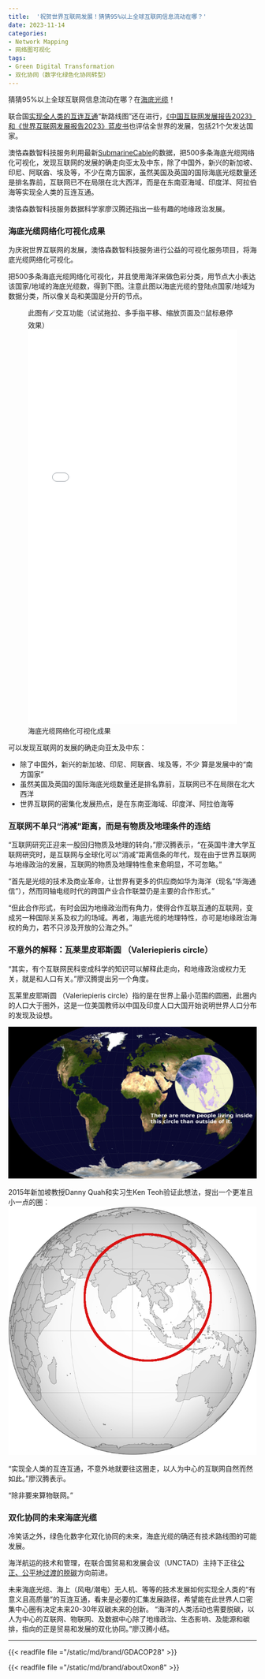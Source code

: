 ```yaml
---
title:  '祝贺世界互联网发展！猜猜95%以上全球互联网信息流动在哪？'
date: 2023-11-14
categories:
- Network Mapping
- 网络图可视化
tags:
- Green Digital Transformation
- 双化协同（数字化绿色化协同转型）
---
```


猜猜95%以上全球互联网信息流动在哪？在[海底光缆](https://www.thepaper.cn/newsDetail_forward_23582699)！

联合国[实现全人类的互连互通](https://news.un.org/zh/story/2020/09/1066822)“新路线图”还在进行，[《中国互联网发展报告2023》和《世界互联网发展报告2023》蓝皮书](http://www.cac.gov.cn/2023-11/08/c_1701102645017335.htm)也评估全世界的发展，包括21个欠发达国家。

澳恪森数智科技服务利用最新[SubmarineCable](https://www.submarinecablemap.com/)的数据，把500多条海底光缆网络化可视化，发现互联网的发展的确走向亚太及中东，除了中国外，新兴的新加坡、印尼、阿联酋、埃及等，不少在南方国家，虽然美国及英国的国际海底光缆数量还是排名靠前，互联网已不在局限在北大西洋，而是在东南亚海域、印度洋、阿拉伯海等实现全人类的互连互通。

澳恪森数智科技服务数据科学家廖汉腾还指出一些有趣的地缘政治发展。

<!--more-->

### 海底光缆网络化可视化成果

为庆祝世界互联网的发展，澳恪森数智科技服务进行公益的可视化服务项目，将海底光缆网络化可视化。

把500多条海底光缆网络化可视化，并且使用海洋来做色彩分类，用节点大小表达该国家/地域的海底光缆数，得到下图。注意此图以海底光缆的登陆点国家/地域为数据分类，所以像关岛和美国是分开的节点。
<figure>

<div class="alert alert-success d-flex align-items-center" role="alert">
  <div class="text-success">
此图有🪄交互功能（试试拖拉、多手指平移、缩放页面及🖱️鼠标悬停效果）
  </div>
</div>
<iframe src="./Global_Submarine_Cable_Network-10-3.html" height="800px" width="100%" style="border:none;"></iframe>
<figcaption markdown="1" >
海底光缆网络化可视化成果
</figcaption>
</figure>


可以发现互联网的发展的确走向亚太及中东：

* 除了中国外，新兴的新加坡、印尼、阿联酋、埃及等，不少 算是发展中的“南方国家”
* 虽然美国及英国的国际海底光缆数量还是排名靠前，互联网已不在局限在北大西洋
* 世界互联网的密集化发展热点，是在东南亚海域、印度洋、阿拉伯海等
### 互联网不单只“消减”距离，而是有物质及地理条件的连结

“互联网研究正迎来一股回归物质及地理的转向，”廖汉腾表示，“在英国牛津大学互联网研究时，是互联网与全球化可以“消减”距离信条的年代，现在由于世界互联网与地缘政治的发展，互联网的物质及地理特性愈来愈明显，不可忽略。”

“首先是光缆的技术及商业革命，让世界有更多的供应商如华为海洋（现名“华海通信”），然而同轴电缆时代的跨国产业合作联盟仍是主要的合作形式。”

“但此合作形式，有时会因为地缘政治而有角力，使得合作互联互通的互联网，变成另一种国际关系及权力的场域。再者，海底光缆的地理特性，亦可是地缘政治海权的角力，若不只涉及开放的公海之外。”


### 不意外的解释：瓦莱里皮耶斯圆 （Valeriepieris circle）

“其实，有个互联网民科变成科学的知识可以解释此走向，和地缘政治或权力无关，就是和人口有关。”廖汉腾提出另一个角度。

瓦莱里皮耶斯圆 （Valeriepieris circle）指的是在世界上最小范围的圆圈，此圈内的人口大于圈外，这是一位美国教师以中国及印度人口大国开始说明世界人口分布的发现及设想。

![Valeriepieris_Circle.jpg](./Valeriepieris_Circle.jpg)

2015年新加坡教授Danny Quah和实习生Ken Teoh验证此想法，提出一个更准且小一点的圈：
![Blankmap_half_of_human_live_inside_this_circle.png](Blankmap_half_of_human_live_inside_this_circle.png)

“实现全人类的互连互通，不意外地就要往这圈走，以人为中心的互联网自然而然如此。”廖汉腾表示。

“除非要来算物联网。”

###  双化协同的未来海底光缆

冷笑话之外，绿色化数字化双化协同的未来，海底光缆的确还有技术路线图的可能发展。

海洋航运的技术和管理，在联合国贸易和发展会议（UNCTAD）主持下正往[公正、公平地过渡的脱碳](https://www.xindemarinenews.com/topic/yazaishuiguanli/50424.html)方向前进。

未来海底光缆、海上（风电/潮电）无人机、等等的技术发展如何实现全人类的“有意义且高质量”的互连互通，看来是必要的汇集发展路径，希望能在此世界人口密集中心圈有决定未来20-30年双碳未来的创新。
“海洋的人类活动也需要脱碳，以人为中心的互联网、物联网、及数据中心除了地缘政治、生态影响、及能源和碳排，指向的正是贸易和发展的双化协同。”廖汉腾小结。


---

{{< readfile file ="/static/md/brand/GDACOP28" >}}

{{< readfile file ="/static/md/brand/aboutOxon8" >}}